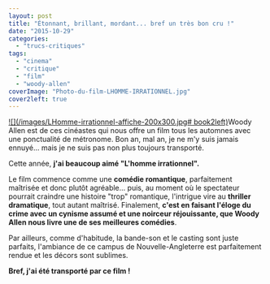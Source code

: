 ```yaml
---
layout: post
title: "Étonnant, brillant, mordant... bref un très bon cru !"
date: "2015-10-29"
categories: 
  - "trucs-critiques"
tags: 
  - "cinema"
  - "critique"
  - "film"
  - "woody-allen"
coverImage: "Photo-du-film-LHOMME-IRRATIONNEL.jpg"
cover2left: true
---
```


[![](/images/LHomme-irrationnel-affiche-200x300.jpg# book2left)]()Woody Allen est de ces cinéastes qui nous offre un film tous les automnes avec une ponctualité de métronome. Bon an, mal an, je ne m'y suis jamais ennuyé... mais je ne suis pas non plus toujours transporté.

Cette année, **j'ai beaucoup aimé "L'homme irrationnel".**

Le film commence comme une **comédie romantique**, parfaitement maîtrisée et donc plutôt agréable... puis, au moment où le spectateur pourrait craindre une histoire "trop" romantique, l'intrigue vire au **thriller dramatique**, tout autant maîtrisé. Finalement, **c'est en faisant l'éloge du crime avec un cynisme assumé et une noirceur réjouissante, que Woody Allen nous livre une de ses meilleures comédies**.

Par ailleurs, comme d'habitude, la bande-son et le casting sont juste parfaits, l'ambiance de ce campus de Nouvelle-Angleterre est parfaitement rendue et les décors sont sublimes.

**Bref, j'ai été transporté par ce film !**
